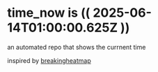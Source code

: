 # time_now is (( 2025-06-14T01:00:00.625Z ))

an automated repo that shows the currnent time

inspired by [breakingheatmap](https://github.com/breakingheatmap/breakingheatmap)